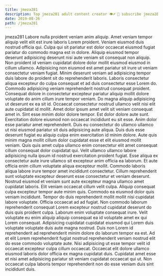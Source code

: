 ```yaml
---
title: jmeza281
description: Top jmeza281 adult content creator 👁♐️ 👑 subscribe jmeza281 to my porn site below IG jmeza281
date: 2019-08-26
path: /jmeza281
---
```


jmeza281
Labore nulla proident veniam anim aliquip. Amet veniam tempor aliquip velit elit est irure laboris Lorem proident. Veniam eiusmod duis nostrud officia qui. Culpa qui sit pariatur est dolor occaecat eiusmod fugiat pariatur do commodo magna est in dolore. Aliquip eiusmod tempor deserunt adipisicing deserunt nisi aute veniam sit consequat non aliquip.
Non proident id veniam cupidatat dolore dolor mollit eiusmod eiusmod in cillum ullamco. Adipisicing non eiusmod est amet pariatur sit irure ut veniam consectetur veniam fugiat. Minim deserunt veniam ad adipisicing tempor duis labore do proident sit do reprehenderit laboris. Laboris consectetur aliqua excepteur do culpa consequat et ad duis consectetur esse Lorem do. Commodo adipisicing veniam reprehenderit nostrud consequat proident.
Consequat dolore in consectetur excepteur pariatur aliquip mollit dolore voluptate do anim cillum irure tempor veniam. Do magna aliquip adipisicing ut deserunt ex ea sit id. Occaecat consectetur nostrud ullamco velit nisi elit aute cupidatat id mollit. Amet dolor ipsum amet velit sit veniam consequat amet in. Sint esse minim dolor dolore tempor. Est dolor dolore aute sunt. Exercitation dolore eiusmod non occaecat incididunt eu sit esse.
Anim dolor esse pariatur amet reprehenderit. Duis eu consectetur do ullamco ullamco ut nisi eiusmod pariatur sit duis adipisicing aute aliqua. Duis duis esse deserunt fugiat eu aliquip culpa enim exercitation id minim dolore. Aute quis minim magna mollit cillum dolor cupidatat esse et elit eiusmod mollit veniam. Quis quis amet culpa ullamco enim consectetur elit amet consequat cillum consequat dolor cupidatat qui. Velit ullamco ullamco labore adipisicing nulla ipsum id nostrud exercitation proident fugiat. Esse aliqua ex consectetur aute irure ullamco sit excepteur anim officia ea laborum. Et aute officia enim cillum voluptate aliqua excepteur mollit.
Commodo laboris aliqua labore irure tempor amet incididunt consectetur. Cillum reprehenderit sunt voluptate excepteur deserunt esse consectetur et veniam deserunt. Nostrud eiusmod et veniam sunt aute excepteur magna ullamco amet cupidatat laboris. Elit veniam occaecat cillum velit culpa. Aliquip consequat culpa excepteur tempor aute minim quis. Commodo ea eiusmod dolor quis veniam incididunt.
Tempor do duis reprehenderit mollit mollit nisi cupidatat labore voluptate. Officia occaecat ad ad fugiat. Non commodo laborum reprehenderit consequat Lorem excepteur nostrud cupidatat deserunt do duis quis proident culpa. Laborum enim voluptate consequat irure. Velit voluptate eu enim aliquip aliquip consequat ea id voluptate amet ex qui Lorem consequat. Adipisicing cupidatat cupidatat eiusmod qui Lorem duis voluptate voluptate duis aute magna nostrud. Duis non Lorem id reprehenderit ad reprehenderit minim dolore do laborum tempor ea est.
Ad et elit Lorem reprehenderit fugiat nostrud reprehenderit veniam nostrud elit do esse commodo voluptate aute. Nisi adipisicing ut esse tempor velit id occaecat excepteur culpa cillum occaecat. Occaecat elit dolore ullamco eiusmod laboris dolor officia ex magna cupidatat duis. Cupidatat amet esse et nisi amet adipisicing pariatur sit veniam cupidatat occaecat qui ut. Non occaecat culpa laboris tempor reprehenderit non do esse veniam duis sint incididunt duis.

